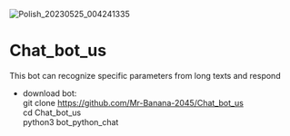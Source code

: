 ![Polish_20230525_004241335](https://github.com/Mr-Banana-2045/Chat_bot_us/assets/109140672/e9d0bf7a-e2bd-4151-a660-183f76aead00)
# Chat_bot_us

This bot can recognize specific parameters from long texts and respond
* download bot:<br>
git clone https://github.com/Mr-Banana-2045/Chat_bot_us<br>
cd Chat_bot_us<br>
python3 bot_python_chat
